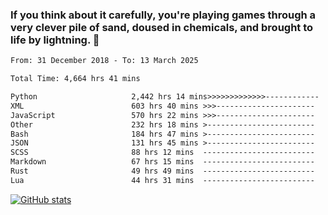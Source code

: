 ### If you think about it carefully, you're playing games through a very clever pile of sand, doused in chemicals, and brought to life by lightning.  👋


<!--START_SECTION:waka-->

```txt
From: 31 December 2018 - To: 13 March 2025

Total Time: 4,664 hrs 41 mins

Python                     2,442 hrs 14 mins>>>>>>>>>>>>>------------   52.36 %
XML                        603 hrs 40 mins >>>----------------------   12.94 %
JavaScript                 570 hrs 22 mins >>>----------------------   12.23 %
Other                      232 hrs 18 mins >------------------------   04.98 %
Bash                       184 hrs 47 mins >------------------------   03.96 %
JSON                       131 hrs 45 mins >------------------------   02.82 %
SCSS                       88 hrs 12 mins  -------------------------   01.89 %
Markdown                   67 hrs 15 mins  -------------------------   01.44 %
Rust                       49 hrs 49 mins  -------------------------   01.07 %
Lua                        44 hrs 31 mins  -------------------------   00.95 %
```

<!--END_SECTION:waka-->

[![GitHub stats](https://github-readme-stats.vercel.app/api?username=XenophonLXH&show_icons=true&theme=dark)](https://github.com/anuraghazra/github-readme-stats)
